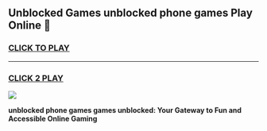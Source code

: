 
## Unblocked Games unblocked phone games Play Online 👋
<h3>
<a href="https://news.freeplayer.one?title=unblocked_phone_games&ref=17F">CLICK TO PLAY</a></h3>
<hr>

<h3>
<a href="https://news.freeplayer.one?title=unblocked_phone_games&ref=17F">CLICK 2 PLAY</a>
  
</h3>

<a href="https://news.freeplayer.one?title=unblocked_phone_games&ref=17F/"><img src="https://clearcache.store/games.png"></a>


**unblocked phone games games unblocked: Your Gateway to Fun and Accessible Online Gaming**
